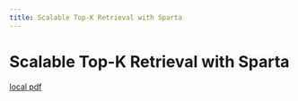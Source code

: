 ```yaml
---
title: Scalable Top-K Retrieval with Sparta
---
```


# Scalable Top-K Retrieval with Sparta

[local pdf](../../../pdfs/Scalable%20Top-K%20Retrieval%20with%20Sparta.pdf)
